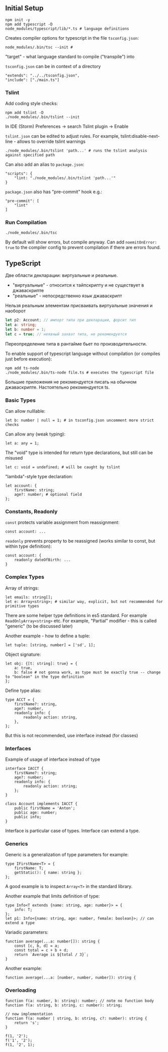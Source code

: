 ## Initial Setup
```
npm init -y
npm add typescript -D
node_modules/typescript/lib/*.ts # language definitions
```

Creates compiler options for typescript in the file `tsconfig.json`:
```
node_modules/.bin/tsc --init # 
```
"target" - what language standard to compile ("transpile") into

`tsconfig.json` can be in context of a directory
```
"extends": "../../tsconfig.json",
"include": ["./main.ts"]
```

### Tslint

Add coding style checks:
```
npm add tslint -D
./node_modules/.bin/tslint --init
```

In IDE (Storm) Preferences -> search Tslint plugin -> Enable

`tslint.json` can be edited to adjust rules. For example, tslint:disable-next-line - allows to override tslint warnings

```
./node_modules/.bin/tslint 'path...' # runs the tslint analysis against specified path
```

Can also add an alias to `package.json`:
```
"scripts": {
    "lint: "./node_modules/.bin/tslint 'path...'"
}

```

`package.json` also has "pre-commit" hook e.g.:
```
"pre-commit": [
    "lint"
]
```

### Run Compilation

```
./node_modules/.bin/tsc
```

By default will show errors, but compile anyway. Can add `noemitOnError: true` to the compiler config to prevent compilation if there are errors found.

## TypeScript

Две области декларации: виртуальные и реальные.

- "виртуальные" - относится к тайпскрипту и не существует в джаваскрипте
- "реальные" - непосредственно язык джаваскрипт

Нельзя реальным элементам присваивать виртуальные значения и наоборот
```typescript
let p2: Account; // импорт типа при декларации, форсит тип
let a: string;
let b: number = 1;
let c = true; // неявный захват типа, не рекомендуется
```

Переопределение типа в рантайме бьет по производительности.


To enable support of typescript language without compilation (or compiles just before execution):
```
npm add ts-node
./node_modules/.bin/ts-node file.ts # executes the typescript file
```

Большие приложения не рекомендуется писать на обычном джаваскрипте. Настоятельно рекомендуется ts.

### Basic Types

Can allow nulllable:
```
let b: number | null = 1; # in tsconfig.json uncomment more strict checks
```

Can allow any (weak typing):
```
let a: any = 1;
```

The "void" type is intended for return type declarations, but still can be misused
```
let c: void = undefined; # will be caught by tslint
```

"lambda"-style type declaration:
```
let account: {
    firstName: string;
    age?: number; # optional field
};
```

### Constants, Readonly
`const` protects variable assignment from reassignment:
```
const account: ...
```

`readonly` prevents property to be reassigned (works similar to const, but within type definition):
```
const account: {
    readonly dateOfBirth: ...
}
```

### Complex Types
Array of strings:
```
let emails: string[];
let e: Array<string>; # similar way, explicit, but not recommended for primitive types
```

There are some helper type definitions in es5 standard. For example `ReadOnlyArray<string>` etc. For example, "Partial" modifier - this is called "generic" (to be discussed later)

Another example - how to define a tuple:
```
let tuple: [string, number] = ['sd', 1];
```

Object signature:
```
let obj: {[t: string]: true} = {
    a: true,
    b: false # not gonna work, as type must be exactly true -- change to "boolean" in the type definition
};
```

Define type alias:
```
type ACCT = {
    firstName?: string,
    age?: number,
    readonly info: {
        readonly action: string,
    },
};
```
But this is not recommended, use interface instead (for classes)

### Interfaces

Example of usage of interface instead of type
```
interface IACCT {
    firstName?: string;
    age?: number;
    readonly info: {
        readonly action: string;
    };
}

class Account implements IACCT {
    public firstName = 'Anton';
    public age: number;
    public info;
}
```

Interface is particular case of types. Interface can extend a type.

### Generics

Generic is a generalization of type parameters for example:
```
type IFirstName<T> = {
    firstName: T;
    getStatic(): { name: string };
};
```

A good example is to inspect `Array<T>` in the standard library.

Another example that limits definition of type:
```
type Info<T extends {name: string, age: number}> = {
    info: T;
};
let p1: Info<{name: string, age: number, female: boolean}>; // can extend a type
```

Variadic parameters:
```
function average(...a: number[]): string {
    const [c, b, d] = a;
    const total = c + b + d;
    return `Average is ${total / 3}`;
}
```

Another example:
```
function average(...a: [number, number, number]): string {
```

### Overloading

```
function f(a: number, b: string): number; // note no function body
function f(a: string, b: string, c: number): string;

// now implementation
function f(a: number | string, b: string, c?: number): string {
    return 's';
}

f(1, '2');
f('1', '2');
f(1, '2', 1);
```
